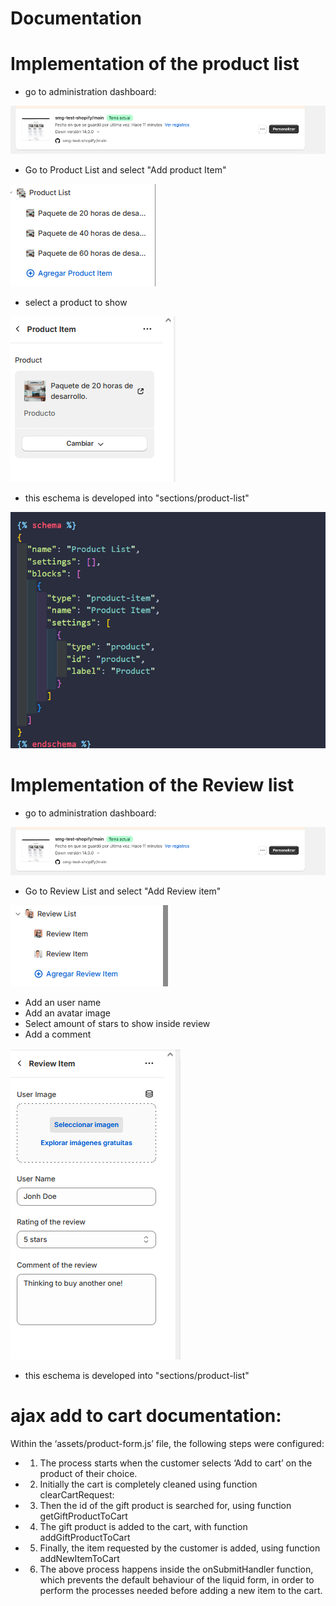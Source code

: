# Documentation

# Implementation of the product list

- go to administration dashboard:

![alt text](image.png)

- Go to Product List and select "Add product Item"

![alt text](image-1.png)

- select a product to show

![alt text](image-2.png)

- this eschema is developed into "sections/product-list"

![alt text](image-3.png)

# Implementation of the Review list

- go to administration dashboard:

![alt text](image.png)

- Go to Review List and select "Add Review item"

![alt text](image-4.png)

- Add an user name
- Add an avatar image
- Select amount of stars to show inside review
- Add a comment

![alt text](image-5.png)

- this eschema is developed into "sections/product-list"

# ajax add to cart documentation:

Within the ‘assets/product-form.js’ file, the following steps were configured:

- 1. The process starts when the customer selects ‘Add to cart’ on the product of their choice.
- 2. Initially the cart is completely cleaned using function clearCartRequest:
- 3. Then the id of the gift product is searched for, using function getGiftProductToCart
- 4. The gift product is added to the cart, with function addGiftProductToCart
- 5. Finally, the item requested by the customer is added, using function addNewItemToCart
- 6. The above process happens inside the onSubmitHandler function, which prevents the default behaviour of the liquid form, in order to perform the processes needed before adding a new item to the cart.

